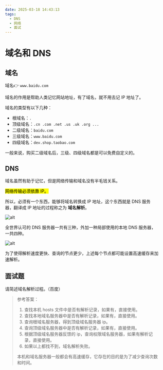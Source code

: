 ```yaml
---
date: 2025-03-18 14:43:13
tags:
  - DNS
  - 网络
  - 面试
---
```


# 域名和 DNS

## 域名

域名👉 `www.baidu.com`

域名的作用是帮助人类记忆网站地址，有了域名，就不用去记 IP 地址了。

域名的类型有以下几种：

- 根域名：`.`
- 顶级域名：`.cn .com .net .us .uk .org ... `
- 二级域名：`baidu.com`
- 三级域名：`www.baidu.com`
- 四级域名：`dev.shop.taobao.com`

一般来说，购买二级域名后，三级、四级域名都是可以免费自定义的。

## DNS

域名虽然有助于记忆，但是网络传输和域名没有半毛钱关系。

<mark>网络传输必须依靠 IP。</mark>

所以，必须有一个东西，能够将域名转换成 IP 地址，这个东西就是 DNS 服务器，翻译成 IP 地址的过程称之为 **域名解析**。

![alt](https://blog-1328542955.cos.ap-shanghai.myqcloud.com/20211027164448.png)

全世界认可的 DNS 服务器一共有三种，外加一种局部使用的本地 DNS 服务器，一共四种。

![alt](https://blog-1328542955.cos.ap-shanghai.myqcloud.com/20211027170039.png)

为了使得解析速度更快、查询的节点更少，上述每个节点都可能设置高速缓存来加速解析。

## 面试题

请简述域名解析过程。（百度）

> 参考答案：
>
> 1. 查找本机 hosts 文件中是否有解析记录，如果有，直接使用。
> 2. 查找本地域名服务器中是否有解析记录，如果有，直接使用。
> 3. 查询根域名服务器，得到顶级域名服务器 ip。
> 4. 查询顶级域名服务器中是否有解析记录，如果有，直接使用。
> 5. 根据顶级域名服务器反馈的 ip，查询权限域名服务器，如果有解析记录，直接使用。
> 6. 如果以上都找不到，域名解析失败。
>
> 本机和域名服务器一般都会有高速缓存，它存在的目的是为了减少查询次数和时间。
